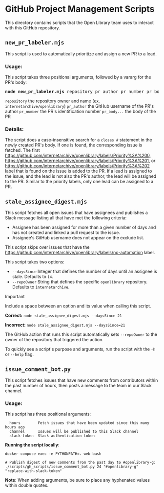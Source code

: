 # GitHub Project Management Scripts

This directory contains scripts that the Open Library team uses to interact with this GitHub repository.

## `new_pr_labeler.mjs`
This script is used to automatically prioritize and assign a new PR to a lead.

### Usage:
This script takes three positional arguments, followed by a vararg for the PR's body:

<pre><b>node new_pr_labeler.mjs</b> repository pr_author pr_number pr_body...</pre>
`repository` the repository owner and name (ex. `internetarchive/openlibrary`)
`pr_author`  the GitHub username of the PR's author
`pr_number`  the PR's identification number
`pr_body...` the body of the PR

### Details:
The script does a case-insensitive search for a `closes #` statement in the newly created PR's body.  If one is found, the corresponding issue is fetched.
The first https://github.com/internetarchive/openlibrary/labels/Priority%3A%200, https://github.com/internetarchive/openlibrary/labels/Priority%3A%201, or https://github.com/internetarchive/openlibrary/labels/Priority%3A%202 label that is found on the issue is added to the PR.
If a lead is assigned to the issue, and the lead is not also the PR's author, the lead will be assigned to the PR.  Similar to the priority labels, only one lead can be assigned to a PR.

## `stale_assignee_digest.mjs`

This script fetches all open issues that have assignees and publishes a Slack message listing all that have met the following criteria:
- Assignee has been assigned for more than a given number of days and has not created and linked a pull request to the issue.
- Assignee's GitHub username does not appear on the exclude list.

This script skips over issues that have the https://github.com/internetarchive/openlibrary/labels/no-automation label.

This script takes two options:
- `--daysSince` Integer that defines the number of days until an assignee is stale.  Defaults to `14`.
- `--repoOwner` String that defines the specific `openlibrary` repository.  Defaults to `internetarchive`.

> [!IMPORTANT]
> Include a space between an option and its value when calling this script.

__Correct:__
`node stale_assignee_digest.mjs --daysSince 21`

__Incorrect:__
`node stale_assignee_digest.mjs --daysSince=21`

The GitHub action that runs this script automatically sets `--repoOwner` to the owner of the repository that triggered the action.

To quickly see a script's purpose and arguments, run the script with the `-h` or `--help` flag.

## `issue_comment_bot.py`

This script fetches issues that have new comments from contributors within the past number of hours, then posts a message to the team in our Slack channel.

### Usage:
This script has three positional arguments:
```
  hours        Fetch issues that have been updated since this many hours ago
  channel      Issues will be published to this Slack channel
  slack-token  Slack authentication token
```

__Running the script locally:__
```
docker compose exec -e PYTHONPATH=. web bash

# Publish digest of new comments from the past day to #openlibrary-g:
./scripts/gh_scripts/issue_comment_bot.py 24 "#openlibrary-g" "replace-with-slack-token"
```

__Note:__ When adding arguments, be sure to place any hyphenated values within double quotes.
